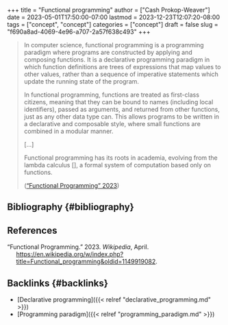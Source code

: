 +++
title = "Functional programming"
author = ["Cash Prokop-Weaver"]
date = 2023-05-01T17:50:00-07:00
lastmod = 2023-12-23T12:07:20-08:00
tags = ["concept", "concept"]
categories = ["concept"]
draft = false
slug = "f690a8ad-4069-4e96-a707-2a57f638c493"
+++

> In computer science, functional programming is a programming paradigm where programs are constructed by applying and composing functions. It is a declarative programming paradigm in which function definitions are trees of expressions that map values to other values, rather than a sequence of imperative statements which update the running state of the program.
>
> In functional programming, functions are treated as first-class citizens, meaning that they can be bound to names (including local identifiers), passed as arguments, and returned from other functions, just as any other data type can. This allows programs to be written in a declarative and composable style, where small functions are combined in a modular manner.
>
> [...]
>
> Functional programming has its roots in academia, evolving from the lambda calculus [], a formal system of computation based only on functions.
>
> (<a href="#citeproc_bib_item_1">“Functional Programming” 2023</a>)


## Bibliography {#bibliography}

## References

<style>.csl-entry{text-indent: -1.5em; margin-left: 1.5em;}</style><div class="csl-bib-body">
  <div class="csl-entry"><a id="citeproc_bib_item_1"></a>“Functional Programming.” 2023. <i>Wikipedia</i>, April. <a href="https://en.wikipedia.org/w/index.php?title=Functional_programming&oldid=1149919082">https://en.wikipedia.org/w/index.php?title=Functional_programming&#38;oldid=1149919082</a>.</div>
</div>



## Backlinks {#backlinks}

-   [Declarative programming]({{< relref "declarative_programming.md" >}})
-   [Programming paradigm]({{< relref "programming_paradigm.md" >}})

